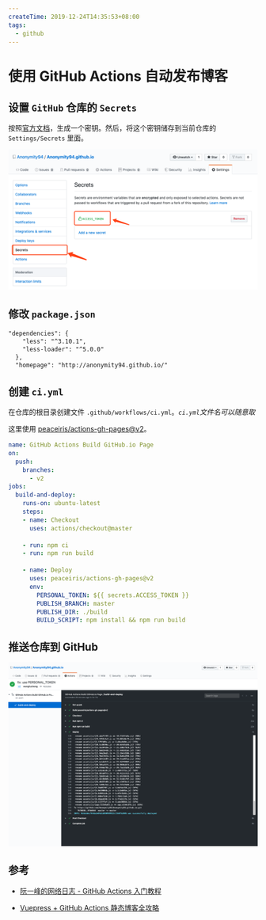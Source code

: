 ```yaml
---
createTime: 2019-12-24T14:35:53+08:00
tags:
  - github
---
```


# 使用 GitHub Actions 自动发布博客

<ArticleMeta />

## 设置 `GitHub` 仓库的 `Secrets`

按照[官方文档](https://help.github.com/en/github/authenticating-to-github/creating-a-personal-access-token-for-the-command-line)，生成一个密钥。然后，将这个密钥储存到当前仓库的 `Settings/Secrets` 里面。

![Add a new secret](./add-a-new-secret.png)

## 修改 `package.json`

```json{5}
"dependencies": {
    "less": "^3.10.1",
    "less-loader": "^5.0.0"
  },
  "homepage": "http://anonymity94.github.io/"
```

## 创建 `ci.yml`

在仓库的根目录创建文件 `.github/workflows/ci.yml`。*`ci.yml`文件名可以随意取*

这里使用 [peaceiris/actions-gh-pages@v2](https://github.com/peaceiris/actions-gh-pages)。

```yml
name: GitHub Actions Build GitHub.io Page
on:
  push:
    branches:
      - v2
jobs:
  build-and-deploy:
    runs-on: ubuntu-latest
    steps:
    - name: Checkout
      uses: actions/checkout@master

    - run: npm ci
    - run: npm run build  

    - name: Deploy
      uses: peaceiris/actions-gh-pages@v2
      env:
        PERSONAL_TOKEN: ${{ secrets.ACCESS_TOKEN }}
        PUBLISH_BRANCH: master
        PUBLISH_DIR: ./build
        BUILD_SCRIPT: npm install && npm run build
```

## 推送仓库到 GitHub

![发布日志](./deploy-log.png)

## 参考

- [阮一峰的网络日志 - GitHub Actions 入门教程](http://www.ruanyifeng.com/blog/2019/09/getting-started-with-github-actions.html)

- [Vuepress + GitHub Actions 静态博客全攻略](https://zhuanlan.zhihu.com/p/93030651)